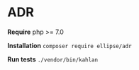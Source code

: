 # ADR

**Require** php >= 7.0

**Installation** `composer require ellipse/adr`

**Run tests** `./vendor/bin/kahlan`
